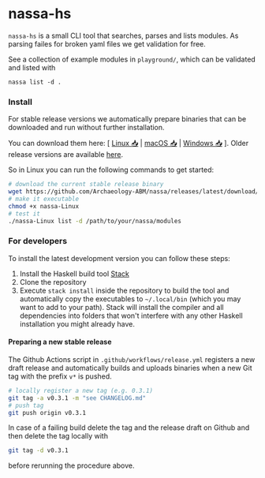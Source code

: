 # nassa-hs

`nassa-hs` is a small CLI tool that searches, parses and lists modules. As parsing failes for broken yaml files we get validation for free.

See a collection of example modules in `playground/`, which can be validated and listed with

```
nassa list -d .
```

### Install

For stable release versions we automatically prepare binaries that can be downloaded and run without further installation.

You can download them here: [ [Linux 📥](https://github.com/Archaeology-ABM/nassa/releases/latest/download/nassa-Linux) | [macOS 📥](https://github.com/Archaeology-ABM/nassa/releases/latest/download/nassa-macOS) | [Windows 📥](https://github.com/Archaeology-ABM/nassa/releases/latest/download/nassa-Windows.exe) ]. Older release versions are available [here](https://github.com/Archaeology-ABM/nassa/releases).

So in Linux you can run the following commands to get started:

```bash
# download the current stable release binary
wget https://github.com/Archaeology-ABM/nassa/releases/latest/download/nassa-Linux
# make it executable
chmod +x nassa-Linux
# test it
./nassa-Linux list -d /path/to/your/nassa/modules
```

### For developers

To install the latest development version you can follow these steps:

1. Install the Haskell build tool [Stack](https://docs.haskellstack.org/en/stable/README/)
2. Clone the repository
3. Execute `stack install` inside the repository to build the tool and automatically copy the executables to `~/.local/bin` (which you may want to add to your path). Stack will install the compiler and all dependencies into folders that won't interfere with any other Haskell installation you might already have.

#### Preparing a new stable release

The Github Actions script in `.github/workflows/release.yml` registers a new draft release and automatically builds and uploads binaries when a new Git tag with the prefix `v*` is pushed. 

```bash
# locally register a new tag (e.g. 0.3.1)
git tag -a v0.3.1 -m "see CHANGELOG.md"
# push tag
git push origin v0.3.1
```

In case of a failing build delete the tag and the release draft on Github and then delete the tag locally with

```bash
git tag -d v0.3.1
```

before rerunning the procedure above.
